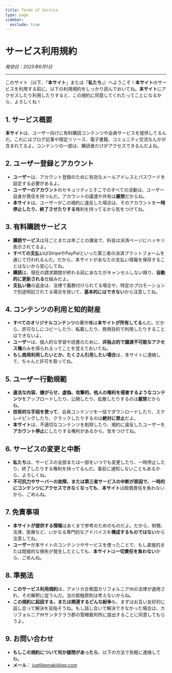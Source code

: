 ```yaml
---
title: Terms of Service
type: page
sidebar:
  exclude: true
---
```

# サービス利用規約

*発効日：2025年6月1日*

---

このサイト（以下、「**本サイト**」または「**私たち**」）へようこそ！**本サイト**のサービスを利用する前に、以下の利用規約をしっかり読んでおいてね。**本サイト**にアクセスしたり利用したりすると、この規約に同意してくれたってことになるから、よろしくね！

## 1. サービス概要
**本サイト**は、ユーザー向けに有料購読コンテンツや会員サービスを提供してるんだ。これにはブログ記事や限定リソース、電子書籍、コミュニティ交流なんかが含まれてるよ。コンテンツの一部は、購読者だけがアクセスできるんだよね。

## 2. ユーザー登録とアカウント
- **ユーザー**は、アカウント登録のために有効なメールアドレスとパスワードを設定する必要があるよ。
- **ユーザーのアカウント**のセキュリティとそこでのすべての活動は、ユーザー自身が責任を持つんだ。アカウントの譲渡や共有は**厳禁**だからね。
- **本サイト**は、ユーザーがこの規約に違反した場合は、そのアカウントを**一時停止したり、終了させたりする**権利を持ってるから気をつけてね。

## 3. 有料購読サービス
- **購読サービス**は月ごとまたは年ごとの課金で、料金は決済ページにハッキリ表示されてるよ。
- **すべての支払い**はStripeやPayPalといった第三者の決済プラットフォームを通じて行われるんだ。だから、本サイトがあなたの支払い情報を保存することはないから安心してね。
- **購読**は、現在の請求期間が終わる前にあなたがキャンセルしない限り、**自動的に更新される**仕組みだよ。
- **支払い後**の返金は、法律で義務付けられてる場合や、特定のプロモーションで別途明記されてる場合を除いて、**基本的にはできない**から注意してね。

## 4. コンテンツの利用と知的財産
- **すべてのオリジナルコンテンツ**の著作権は**本サイトが所有してる**んだ。だから、許可なしにコピーしたり、転載したり、商用目的で利用したりすることはできないよ。
- **ユーザー**は、個人的な学習や読書のために、**非独占的で譲渡不可能なアクセス権**のみを得られるってことを覚えておいてね。
- **もし商用利用したいとか、たくさん引用したい場合**は、本サイトに連絡して、ちゃんと許可を取ってね。

## 5. ユーザー行動規範
- **違法な内容、嫌がらせ、虚偽、攻撃的、他人の権利を侵害するようなコンテンツ**をアップロードしたり、公開したり、拡散したりするのは**厳禁**だからね。
- **技術的な手段を使って**、会員コンテンツを一括でダウンロードしたり、スクレイピングしたり、クラックしたりするのは**絶対に禁止**だよ。
- **本サイト**は、不適切なコンテンツを削除したり、規約に違反したユーザーを**アカウント停止**にしたりする権利があるから、気をつけてね。

## 6. サービスの変更と中断
- **私たち**は、サービスの全部または一部をいつでも変更したり、一時停止したり、終了したりする権利を持ってるんだ。事前に通知しないこともあるから、よろしくね。
- **不可抗力やサーバーの故障、または第三者サービスの中断が原因で、一時的にコンテンツにアクセスできなくなっても**、**本サイト**は賠償責任を負わないから、ごめんね。

## 7. 免責事項
- **本サイトが提供する情報**はあくまで参考のためのものだよ。だから、財務、法律、医療など、いかなる専門的なアドバイスを**構成するものではない**から注意してね。
- **ユーザー**が本サイトのコンテンツやサービスを使ったことで、もし直接的または間接的な損失が発生したとしても、**本サイト**は**一切責任を負わない**から、ごめんね。

## 8. 準拠法
- **このサービス利用規約**は、アメリカ合衆国カリフォルニア州の法律が適用され、その解釈に従うんだ。法の抵触原則は考えないからね。
- **この規約に起因する、または関連するどんな紛争**も、まずはお互い友好的に話し合って解決を目指そうね。もし話し合いで解決できなかった場合は、カリフォルニア州サンタクララ郡の管轄裁判所に提出することに同意してもらうよ。

## 9. お問い合わせ
- **もしこの規約について何か疑問があったら**、以下の方法で気軽に連絡してね。
- **メール**： [justlikemaki@qq.com](mailto:justlikemaki@qq.com)